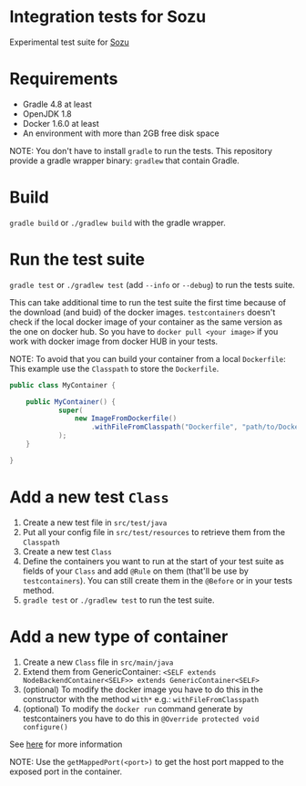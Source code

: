 # Integration tests for Sozu

Experimental test suite for [Sozu](https://github.com/sozu-proxy/sozu)

# Requirements

- Gradle 4.8 at least
- OpenJDK 1.8
- Docker 1.6.0 at least
- An environment with more than 2GB free disk space

NOTE: You don't have to install `gradle` to run the tests. This repository provide a gradle wrapper binary: `gradlew` that contain Gradle.

# Build

`gradle build` or `./gradlew build` with the gradle wrapper.

# Run the test suite

`gradle test` or `./gradlew test` (add `--info` or `--debug`) to run the tests suite.

This can take additional time to run the test suite the first time because of the download (and buid) of the docker images.
`testcontainers` doesn't check if the local docker image of your container as the same version as the one on docker hub.
So you have to `docker pull <your image>` if you work with docker image from docker HUB in your tests.

NOTE: To avoid that you can build your container from a local `Dockerfile`:
This example use the `Classpath` to store the `Dockerfile`.

```java
public class MyContainer {

    public MyContainer() {
            super(
                new ImageFromDockerfile()
                    .withFileFromClasspath("Dockerfile", "path/to/Dockerfile")
            );
    }

}
```

# Add a new test `Class`

1. Create a new test file in `src/test/java`
2. Put all your config file in `src/test/resources` to retrieve them from the `Classpath`
3. Create a new test `Class`
4. Define the containers you want to run at the start of your test suite as fields of your `Class` and add `@Rule` on them
(that'll be use by `testcontainers`). You can still create them in the `@Before` or in your tests method.
5. `gradle test` or `./gradlew test` to run the test suite.

# Add a new type of container

1. Create a new `Class` file in `src/main/java`
2. Extend them from GenericContainer: `<SELF extends NodeBackendContainer<SELF>> extends GenericContainer<SELF>`
3. (optional) To modify the docker image you have to do this in the constructor with the method `with*` e.g.: `withFileFromClasspath`
4. (optional) To modify the `docker run` command generate by testcontainers you have to do this in `@Override protected void configure()`

See [here](https://www.testcontainers.org/usage/options.html) for more information

NOTE: Use the `getMappedPort(<port>)` to get the host port mapped to the exposed port in the container.